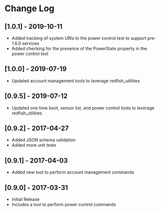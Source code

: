# Change Log

## [1.0.1] - 2019-10-11
- Added tracking of system URIs to the power control test to support pre-1.6.0 services
- Added checking for the presence of the PowerState property in the power control test

## [1.0.0] - 2019-07-19
- Updated account management tools to leverage redfish_utilities

## [0.9.5] - 2019-07-12
- Updated one time boot, sensor list, and power control tools to leverage redfish_utilities

## [0.9.2] - 2017-04-27
- Added JSON schema validation
- Added more unit tests

## [0.9.1] - 2017-04-03
- Added new tool to perform account management commands

## [0.9.0] - 2017-03-31
- Initial Release
- Includes a tool to perform power control commands
